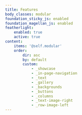 ```yaml
---
title: Features
body_classes: modular
foundation_sticky_js: enabled
foundation_magellan_js: enabled
featherlight:
    enabled: true
    active: true
content:
    items: '@self.modular'
    order:
        dir: asc
        by: default
        custom:
            - _showcase
            - _in-page-navigation
            - _text
            - _gallery
            - _backgrounds
            - _buttons
            - _columns
            - _text-image-right
            - _row-image-left
---
```


